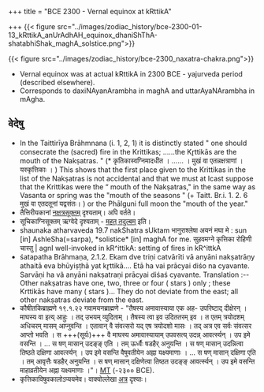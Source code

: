 +++
title = "BCE 2300 - Vernal equinox at kRttikA"

+++
{{< figure src="../images/zodiac_history/bce-2300-01-13_kRttikA_anUrAdhAH_equinox_dhaniShThA-shatabhiShak_maghA_solstice.png">}}

{{< figure src="../images/zodiac_history/bce-2300_naxatra-chakra.png">}}

- Vernal equinox was at actual kRttikA in 2300 BCE - yajurveda period (described elsewhere).
- Corresponds to daxiNAyanArambha in maghA and uttarAyaNArambha in mAgha.

## वेदेषु
- In the Taittirīya Brāhmnana (i. 1, 2, 1) it is distinctly stated " one should consecrate the (sacred) fire in the Krittikas; ......the Kr̥ttikās are the mouth of the Nakṣatras. " (* कृतिकास्वग्निमादधीत । ...... । मुखं वा एतन्नक्षत्राणां । यस्कृत्तिकाः । ) This shows that the first place given to the Krittikas in the list of the Nakṣatras is not accidental and that we must at Icast suppose that the Krittikas were the “ mouth of the Nakṣatras," in the same way as Vasanta or spring was the "mouth of the seasons " (+ Taitt. Br.i. 1. 2. 6 मुखं वा एतदतूनां यद्वसंतः। ) or the Phālguni full moon the "mouth of the year."
- तैत्तिरीयकानां [नक्षत्रसूक्तम्](/devaH/AryaH/hindukaH/lokAntaram/Rk/naxatra-suuktam/) दृश्यताम्।
 अपि वर्तते।
- सूचिकाग्निसूक्तम् ऋग्वेदे दृश्यताम् - [महत् तदुल्बम्](/shAkalam/saMhitA/vishvAsa-prastutiH/10/051_mahat_tad_ulbam/) इति।
- shaunaka atharvaveda 19.7 nakShatra sUktam भानुराश्लेषा अयनं मघा मे : sun \[in\] AshleSha(=sarpa), \*solistice\* \[in\] maghA for me.
    सुहवमग्ने कृत्तिका रोहिणी चास्तु | agnI well-invoked in kR^ittikA: setting of fires in kR^ittkA
- śatapatha Brāhmaṇa, 2.1.2. Ekam dve triṇi catvārīti vā anyāni nakṣatrāṇy athaitā eva bhūyiṣṭhā yat kr̥ttikā.... Etā ha vai prācyai diśo na cyavante. Sarvāṇi ha vã anyāni nakṣatraṇi prācyai diśaś cyavante. Translation :--Other nakṣatras have one, two, three or four ( stars ) only ; these Krttikās have many ( stars )... They do not deviate from the east; all other nakṣatras deviate from the east. 
- कौषीतकिब्राह्मणे १९.१.२२ गवामयनब्राह्मणे - "तैषस्य अमावास्याया एक अह- उपरिष्टाद् दीक्षेरन्  । माघस्य वा इत्य् आहुः  ।  तद् उभयम् व्युदिताम् । तैषस्य त्वा इव उदिततरम् इव । त एतम् त्रयोदशम् अधिचरम् मासम् आप्नुवन्ति । एतावान् वै संवत्सरो यद् एष त्रयोदशो मासः । तद् अत्र एव सर्वः संवत्सर आप्तो भवति । स +++(सूर्यः)+++ वै माघस्य अमावास्यायाम् उपवसत्य् उदन्न् आवर्त्स्यन् । उप इमे वसन्ति । … स षण् मासान् उदङ्ङ् एति  । तम् ऊर्ध्वैः षडहैर् अनुयन्ति  । स षण् मासान् उदन्नित्वा तिष्ठते दक्षिणा आवर्त्स्यन्  । उप इमे वसन्ति वैषुवतीयेन अह्ना यक्ष्यमाणाः  । … स षण् मासान् दक्षिणा एति  । तम् आवृत्तैः षडहैर् अनुयन्ति  । स षण् मासान् दक्षिणेत्वा तिष्ठत उदङ्ङ् आवर्त्स्यन्  । उप इमे वसन्ति माहाव्रतीयेन अह्ना यक्ष्यमाणाः  ।"। [MT](https://twitter.com/blog_supplement/status/1213682073132818437) (-२३०० BCE).
- कृत्तिकाविषुवकालोऽप्ययमेव। वाक्योल्लेखा [अत्र](../naxatram/chAndra-naxatram/) दृश्याः।
